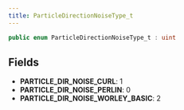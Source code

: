 ```yaml
---
title: ParticleDirectionNoiseType_t
---
```


```csharp
public enum ParticleDirectionNoiseType_t : uint
```

## Fields

- **PARTICLE_DIR_NOISE_CURL**: 1
- **PARTICLE_DIR_NOISE_PERLIN**: 0
- **PARTICLE_DIR_NOISE_WORLEY_BASIC**: 2

